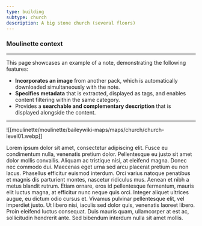 ```yaml
---
type: building
subtype: church
description: A big stone church (several floors)
---
```

### Moulinette context
---
This page showcases an example of a note, demonstrating the following features:
* **Incorporates an image** from another pack, which is automatically downloaded simultaneously with the note.
* **Specifies metadata** that is extracted, displayed as tags, and enables content filtering within the same category.
* Provides a **searchable and complementary description** that is displayed alongside the content.
---

![[moulinette/moulinette/baileywiki-maps/maps/church/church-level01.webp]]

Lorem ipsum dolor sit amet, consectetur adipiscing elit. Fusce eu condimentum nulla, venenatis pretium dolor. Pellentesque eu justo sit amet dolor mollis convallis. Aliquam ac tristique nisi, at eleifend magna. Donec nec commodo dui. Maecenas eget urna sed arcu placerat pretium eu non lacus. Phasellus efficitur euismod interdum. Orci varius natoque penatibus et magnis dis parturient montes, nascetur ridiculus mus. Aenean et nibh a metus blandit rutrum. Etiam ornare, eros id pellentesque fermentum, mauris elit luctus magna, at efficitur nunc neque quis orci. Integer aliquet ultrices augue, eu dictum odio cursus et. Vivamus pulvinar pellentesque elit, vel imperdiet justo. Ut libero nisi, iaculis sed dolor quis, venenatis laoreet libero. Proin eleifend luctus consequat. Duis mauris quam, ullamcorper at est ac, sollicitudin hendrerit ante. Sed bibendum interdum nulla sit amet mollis.